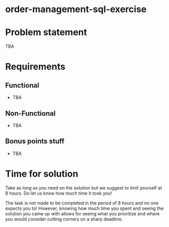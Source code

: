 # order-management-sql-exercise

# Problem statement

TBA

# Requirements

## Functional
* TBA

## Non-Functional
* TBA

## Bonus points stuff
* TBA

# Time for solution

Take as long as you need on the solution but we suggest to limit yourself at 8 hours. Do let us know how much time it took you!

The task is not made to be completed in the period of 8 hours and no one expects you to! However, knowing how much time you spent and seeing the solution you came up with allows for seeing what you prioritize and where you would consider cutting corners on a sharp deadline.
